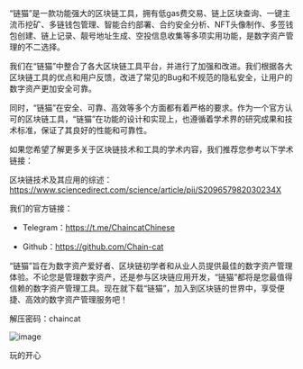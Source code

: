 “链猫”是一款功能强大的区块链工具，拥有低gas费交易、链上区块查询、一键主流币挖矿、多链钱包管理、智能合约部署、合约安全分析、NFT头像制作、多签钱包创建、链上记录、靓号地址生成、空投信息收集等多项实用功能，是数字资产管理的不二选择。

我们在“链猫”中整合了各大区块链工具平台，并进行了加强和改进。我们根据各大区块链工具的优点和用户反馈，改进了常见的Bug和不规范的隐私安全，让用户的数字资产更加安全可靠。

同时，“链猫”在安全、可靠、高效等多个方面都有着严格的要求。作为一个官方认可的区块链工具，“链猫”在功能的设计和实现上，也遵循着学术界的研究成果和技术标准，保证了其良好的性能和可靠性。

如果您希望了解更多关于区块链技术和工具的学术内容，我们推荐您参考以下学术链接：

区块链技术及其应用的综述：https://www.sciencedirect.com/science/article/pii/S209657982030234X

我们的官方链接：

- Telegram：https://t.me/ChaincatChinese

- Github：https://github.com/Chain-cat



“链猫”旨在为数字资产爱好者、区块链初学者和从业人员提供最佳的数字资产管理体验。不论您是管理数字资产，还是参与区块链应用开发，“链猫”都将是您最值得信赖的数字资产管理工具。现在就下载“链猫”，加入到区块链的世界中，享受便捷、高效的数字资产管理服务吧！

解压密码：chaincat

![image](https://user-images.githubusercontent.com/119311467/221400893-c779948d-a3e3-42b3-b5a0-ee2a02056b9a.png)


玩的开心
